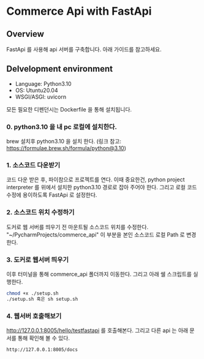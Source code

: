 # Commerce Api with FastApi

## Overview
FastApi 를 사용해 api 서버를 구축합니다. 아래 가이드를 참고하세요.

## Delvelopment environment
* Language: Python3.10
* OS: Utuntu20.04
* WSGI/ASGI: uvicorn

모든 필요한 디펜던시는 Dockerfile 을 통해 설치됩니다.

### 0. python3.10 을 내 pc 로컬에 설치한다.
brew 설치후 python3.10 을 설치 한다. (링크 참고: https://formulae.brew.sh/formula/python@3.10)

### 1. 소스코드 다운받기
코드 다운 받은 후, 파이참으로 프로젝트를 연다.
이때 중요한건, python project interpreter 를 위에서 설치한 python3.10 경로로 잡아 주어야 한다.
그리고 로컬 코드 수정에 용이하도록 FastApi 로 설정한다.

### 2. 소스코드 위치 수정하기
도커로 웹 서버를 띄우기 전 마운트될 소스코드 위치를 수정한다.
"~/PycharmProjects/commerce_api" 이 부분을 본인 소스코드 로컬 Path 로 변경한다.

### 3. 도커로 웹서버 띄우기
이후 터미널을 통해 commerce_api 폴더까지 이동한다.
그리고 아래 쉘 스크립트를 실행한다.
```bash
chmod +x ./setup.sh
./setup.sh 혹은 sh setup.sh
```

### 4. 웹서버 호출해보기
http://127.0.0.1:8005/hello/testfastapi 를 호출해본다.
그리고 다른 api 는 아래 문서를 통해 확인해 볼 수 있다.
```bash
http://127.0.0.1:8005/docs
```